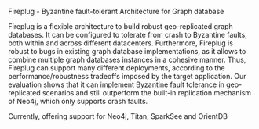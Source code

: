 Fireplug - Byzantine fault-tolerant Architecture for Graph database

Fireplug is a flexible architecture to build robust geo-replicated graph databases. 
It can be configured to tolerate from crash to Byzantine faults, both within and across different datacenters. 
Furthermore, Fireplug is robust to bugs in existing graph database implementations, as it allows to combine multiple graph databases instances in a cohesive manner. 
Thus, Fireplug can support many different deployments, according to the performance/robustness tradeoffs imposed by the target application. 
Our evaluation shows that it can implement Byzantine fault tolerance in geo-replicated scenarios and still outperform the built-in replication mechanism of Neo4j, 
which only supports crash faults.

Currently, offering support for Neo4j, Titan, SparkSee and OrientDB

